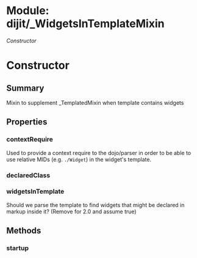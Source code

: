 # Module: dijit/_WidgetsInTemplateMixin

*Constructor*

# Constructor

## Summary

Mixin to supplement _TemplatedMixin when template contains widgets
## Properties

### contextRequire
Used to provide a context require to the dojo/parser in order to be
able to use relative MIDs (e.g. `./Widget`) in the widget's template.

### declaredClass


### widgetsInTemplate
Should we parse the template to find widgets that might be
declared in markup inside it?  (Remove for 2.0 and assume true)

## Methods

### startup



